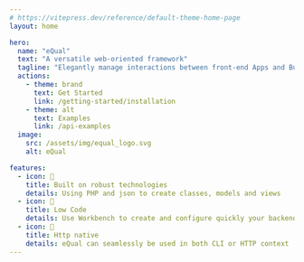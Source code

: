 ```yaml
---
# https://vitepress.dev/reference/default-theme-home-page
layout: home

hero:
  name: "eQual"
  text: "A versatile web-oriented framework"
  tagline: "Elegantly manage interactions between front-end Apps and Business Logic involved in modern Applications."
  actions:
    - theme: brand
      text: Get Started
      link: /getting-started/installation
    - theme: alt
      text: Examples
      link: /api-examples
  image:
    src: /assets/img/equal_logo.svg
    alt: eQual

features:
  - icon: 💪
    title: Built on robust technologies
    details: Using PHP and json to create classes, models and views
  - icon: 🚀
    title: Low Code 
    details: Use Workbench to create and configure quickly your backend 
  - icon: 🔌
    title: Http native
    details: eQual can seamlessly be used in both CLI or HTTP context
---
```


